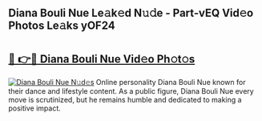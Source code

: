 ## Diana Bouli Nue Le𝚊k𝚎d N𝚞𝚍e - Part-vEQ Vid𝚎o Photos Le𝚊ks yOF24

# <h2><a href="http://fb62zmd.evod.top/?m=Diana+Bouli+Nue">🔗 👉🔴 Diana Bouli Nue Vid𝚎o Ph𝚘t𝚘s</a></h2>

[![Diana Bouli Nue N𝚞d𝚎s](https://i.imgur.com/8V9OHl7.gif)](http://fb62zmd.evod.top/?m=Diana+Bouli+Nue)
Online personality Diana Bouli Nue known for their dance and lifestyle content. As a public figure, Diana Bouli Nue every move is scrutinized, but he remains humble and dedicated to making a positive impact. 
